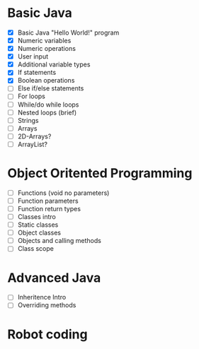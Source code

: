 # Basic Java
- [x] Basic Java "Hello World!" program
- [x] Numeric variables
- [x] Numeric operations
- [x] User input
- [x] Additional variable types
- [x] If statements
- [x] Boolean operations
- [ ] Else if/else statements
- [ ] For loops
- [ ] While/do while loops
- [ ] Nested loops (brief)
- [ ] Strings
- [ ] Arrays
- [ ] 2D-Arrays?
- [ ] ArrayList?

# Object Oritented Programming
- [ ] Functions (void no parameters)
- [ ] Function parameters
- [ ] Function return types
- [ ] Classes intro
- [ ] Static classes
- [ ] Object classes
- [ ] Objects and calling methods
- [ ] Class scope

# Advanced Java
- [ ] Inheritence Intro
- [ ] Overriding methods

# Robot coding
